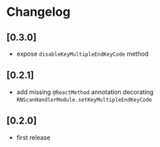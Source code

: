 # Changelog

## [0.3.0]

- expose `disableKeyMultipleEndKeyCode` method
## [0.2.1]

- add missing `@ReactMethod` annotation decorating `RNScanHandlerModule.setKeyMultipleEndKeyCode`

## [0.2.0]

- first release